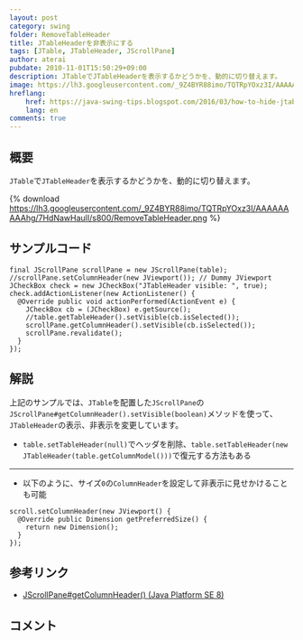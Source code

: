 ```yaml
---
layout: post
category: swing
folder: RemoveTableHeader
title: JTableHeaderを非表示にする
tags: [JTable, JTableHeader, JScrollPane]
author: aterai
pubdate: 2010-11-01T15:50:29+09:00
description: JTableでJTableHeaderを表示するかどうかを、動的に切り替えます。
image: https://lh3.googleusercontent.com/_9Z4BYR88imo/TQTRpYOxz3I/AAAAAAAAAhg/7HdNawHaulI/s800/RemoveTableHeader.png
hreflang:
    href: https://java-swing-tips.blogspot.com/2016/03/how-to-hide-jtableheader.html
    lang: en
comments: true
---
```

## 概要
`JTable`で`JTableHeader`を表示するかどうかを、動的に切り替えます。

{% download https://lh3.googleusercontent.com/_9Z4BYR88imo/TQTRpYOxz3I/AAAAAAAAAhg/7HdNawHaulI/s800/RemoveTableHeader.png %}

## サンプルコード
<pre class="prettyprint"><code>final JScrollPane scrollPane = new JScrollPane(table);
//scrollPane.setColumnHeader(new JViewport()); // Dummy JViewport
JCheckBox check = new JCheckBox("JTableHeader visible: ", true);
check.addActionListener(new ActionListener() {
  @Override public void actionPerformed(ActionEvent e) {
    JCheckBox cb = (JCheckBox) e.getSource();
    //table.getTableHeader().setVisible(cb.isSelected());
    scrollPane.getColumnHeader().setVisible(cb.isSelected());
    scrollPane.revalidate();
  }
});
</code></pre>

## 解説
上記のサンプルでは、`JTable`を配置した`JScrollPane`の`JScrollPane#getColumnHeader().setVisible(boolean)`メソッドを使って、`JTableHeader`の表示、非表示を変更しています。

- `table.setTableHeader(null)`でヘッダを削除、`table.setTableHeader(new JTableHeader(table.getColumnModel()))`で復元する方法もある

<!-- dummy comment line for breaking list -->

- - - -
- 以下のように、サイズ`0`の`ColumnHeader`を設定して非表示に見せかけることも可能

<!-- dummy comment line for breaking list -->

<pre class="prettyprint"><code>scroll.setColumnHeader(new JViewport() {
  @Override public Dimension getPreferredSize() {
    return new Dimension();
  }
});
</code></pre>

## 参考リンク
- [JScrollPane#getColumnHeader() (Java Platform SE 8)](https://docs.oracle.com/javase/jp/8/docs/api/javax/swing/JScrollPane.html#getColumnHeader--)

<!-- dummy comment line for breaking list -->

## コメント
